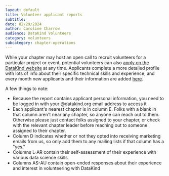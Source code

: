 ```yaml
---
layout: default
title: Volunteer applicant reports
subtitle:
date: 02/29/2024
author: Caroline Charrow
audience: DataKind Volunteers
category: volunteers
subcategory: chapter-operations
---
```


While your chapter may host an open call to recruit volunteers for a particular project or event, potential volunteers can also [apply on the DataKind website](https://www.datakind.org/join-us/volunteer/) at any time. Applicants complete a more detailed profile with lots of info about their specific technical skills and experience, and every month new applicants and their information are added [here](https://docs.google.com/spreadsheets/d/1DVWQrSTNsakPPEQPJghUy0e1SiVQ3eZ5bv8ZlYq-pZg/edit?gid=212800809#gid=212800809).


A few things to note:


* Because the report contains applicant personal information, you need to be logged in with your @datakind.org email address to access it
* Each applicant's nearest chapter is in column E. Folks with a blank in that column aren't near any chapter, so anyone can reach out to them. Otherwise please just contact folks assigned to your chapter, or check with the relevant chapter leader before reaching out to someone assigned to their chapter.
* Column D indicates whether or not they opted into receiving marketing emails from us, so only add them to any mailing lists if that column has a "yes."
* Columns L\-AR contain their self\-assessment of their experience with various data science skills
* Columns AS\-AU contain open\-ended responses about their experience and interest in volunteering with DataKind

